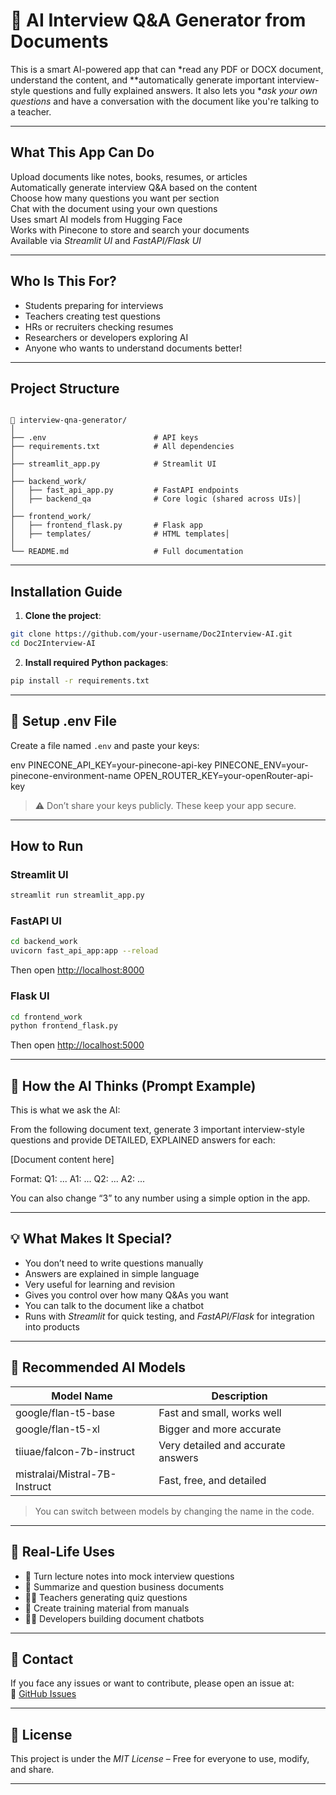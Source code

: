 # 📄 AI Interview Q&A Generator from Documents

This is a smart AI-powered app that can *read any PDF or DOCX document, understand the content, and **automatically generate important interview-style questions and fully explained answers. It also lets you **ask your own questions* and have a conversation with the document like you're talking to a teacher.

---

## What This App Can Do

Upload documents like notes, books, resumes, or articles  
Automatically generate interview Q&A based on the content  
Choose how many questions you want per section  
Chat with the document using your own questions  
Uses smart AI models from Hugging Face  
Works with Pinecone to store and search your documents  
Available via *Streamlit UI* and *FastAPI/Flask UI*  

---

## Who Is This For?

- Students preparing for interviews
- Teachers creating test questions
- HRs or recruiters checking resumes
- Researchers or developers exploring AI
- Anyone who wants to understand documents better!

---

## Project Structure
```

📁 interview-qna-generator/
│              
├── .env                        # API keys
├── requirements.txt            # All dependencies
│
├── streamlit_app.py            # Streamlit UI
│
├── backend_work/
│   ├── fast_api_app.py         # FastAPI endpoints
│   ├── backend_qa              # Core logic (shared across UIs)│   
│
├── frontend_work/
│   ├── frontend_flask.py       # Flask app
│   ├── templates/              # HTML templates│   
│
└── README.md                   # Full documentation
```

---

## Installation Guide

1. **Clone the project**:

```bash
git clone https://github.com/your-username/Doc2Interview-AI.git
cd Doc2Interview-AI
```

2. **Install required Python packages**:

```bash
pip install -r requirements.txt
```

---

## 🔐 Setup .env File

Create a file named `.env` and paste your keys:

env
PINECONE_API_KEY=your-pinecone-api-key
PINECONE_ENV=your-pinecone-environment-name
OPEN_ROUTER_KEY=your-openRouter-api-key


> ⚠ Don’t share your keys publicly. These keep your app secure.

---

## How to Run

### Streamlit UI

```bash
streamlit run streamlit_app.py
```

### FastAPI UI

```bash
cd backend_work
uvicorn fast_api_app:app --reload
```

Then open [http://localhost:8000](http://localhost:8000)

### Flask UI

```bash
cd frontend_work
python frontend_flask.py
```

Then open [http://localhost:5000](http://localhost:5000)

---

## 🧠 How the AI Thinks (Prompt Example)

This is what we ask the AI:


From the following document text, generate 3 important interview-style questions
and provide DETAILED, EXPLAINED answers for each:

[Document content here]

Format:
Q1: ...
A1: ...
Q2: ...
A2: ...


You can also change “3” to any number using a simple option in the app.

---

## 💡 What Makes It Special?

- You don’t need to write questions manually  
- Answers are explained in simple language  
- Very useful for learning and revision  
- Gives you control over how many Q&As you want  
- You can talk to the document like a chatbot  
- Runs with *Streamlit* for quick testing, and *FastAPI/Flask* for integration into products

---

## 🧠 Recommended AI Models

| Model Name                  | Description                       |
|----------------------------|-----------------------------------|
| google/flan-t5-base        | Fast and small, works well        |
| google/flan-t5-xl          | Bigger and more accurate          |
| tiiuae/falcon-7b-instruct  | Very detailed and accurate answers|
| mistralai/Mistral-7B-Instruct | Fast, free, and detailed         |

> You can switch between models by changing the name in the code.

---

## 📌 Real-Life Uses

- 🧪 Turn lecture notes into mock interview questions  
- 📄 Summarize and question business documents  
- 🧑‍🏫 Teachers generating quiz questions  
- 🤖 Create training material from manuals  
- 🧑‍💻 Developers building document chatbots  

---

## 📧 Contact

If you face any issues or want to contribute, please open an issue at:  
🔗 [GitHub Issues](https://github.com/your-username/interview-qna-generator/issues)

---

## 📝 License

This project is under the *MIT License* – Free for everyone to use, modify, and share.

---
